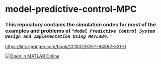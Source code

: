 # model-predictive-control-MPC
### This repository contains the simulation codes for most of the examples and problems of ***`"Model Predictive Control System Design and Implementation Using MATLAB®."`***
https://link.springer.com/book/10.1007/978-1-84882-331-0

[![Open in MATLAB Online](https://www.mathworks.com/images/responsive/global/open-in-matlab-online.svg)](https://matlab.mathworks.com/open/github/v1?repo=iyuendale/model-predictive-control-MPC)
